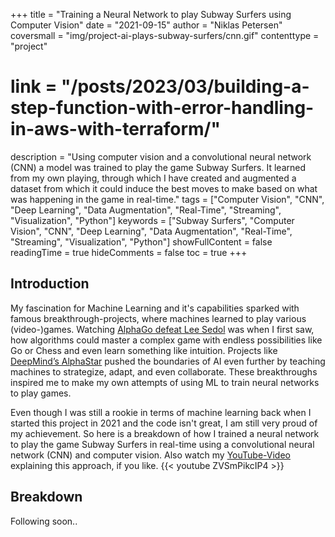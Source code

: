 +++
title = "Training a Neural Network to play Subway Surfers using Computer Vision"
date = "2021-09-15"
author = "Niklas Petersen"
coversmall = "img/project-ai-plays-subway-surfers/cnn.gif"
contenttype = "project"
# link = "/posts/2023/03/building-a-step-function-with-error-handling-in-aws-with-terraform/"
description = "Using computer vision and a convolutional neural network (CNN) a model was trained to play the game Subway Surfers. It learned from my own playing, through which I have created and augmented a dataset from which it could induce the best moves to make based on what was happening in the game in real-time."
tags = ["Computer Vision", "CNN", "Deep Learning", "Data Augmentation", "Real-Time", "Streaming", "Visualization", "Python"]
keywords = ["Subway Surfers", "Computer Vision", "CNN", "Deep Learning", "Data Augmentation", "Real-Time", "Streaming", "Visualization", "Python"]
showFullContent = false
readingTime = true
hideComments = false
toc = true
+++

## Introduction
My fascination for Machine Learning and it's capabilities sparked with famous breakthrough-projects, where machines learned to play various (video-)games.
Watching [AlphaGo defeat Lee Sedol](https://www.youtube.com/watch?v=WXuK6gekU1Y) was when I first saw, how algorithms could master a complex game with endless possibilities like Go or Chess and even learn something like intuition. Projects like [DeepMind’s AlphaStar](https://www.youtube.com/watch?v=cUTMhmVh1qs&t=1371s) pushed the boundaries of AI even further by teaching machines to strategize, adapt, and even collaborate. These breakthroughs inspired me to make my own attempts of using ML to train neural networks to play games.

Even though I was still a rookie in terms of machine learning back when I started this project in 2021 and the code isn't great, I am still very proud of my achievement.
So here is a breakdown of how I trained a neural network to play the game Subway Surfers in real-time using a convolutional neural network (CNN) and computer vision.
Also watch my [YouTube-Video](https://www.youtube.com/watch?v=ZVSmPikcIP4) explaining this approach, if you like.
{{< youtube ZVSmPikcIP4 >}}

## Breakdown
Following soon..